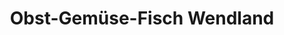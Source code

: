 ---
title: "Obst-Gemüse-Fisch Wendland"
url: /herrnhut/obst-gemuese-fisch-wendland/
shop: Gemüse & Obst
---
